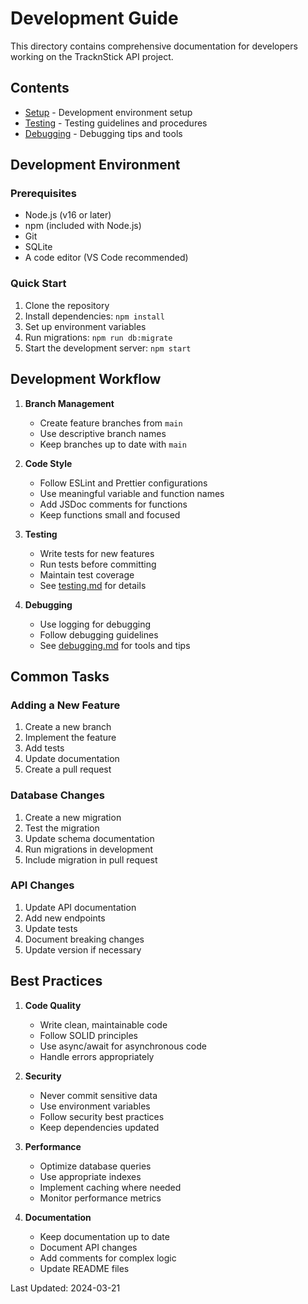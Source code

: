 # Development Guide

This directory contains comprehensive documentation for developers working on the TracknStick API project.

## Contents

- [Setup](setup.md) - Development environment setup
- [Testing](testing.md) - Testing guidelines and procedures
- [Debugging](debugging.md) - Debugging tips and tools

## Development Environment

### Prerequisites

- Node.js (v16 or later)
- npm (included with Node.js)
- Git
- SQLite
- A code editor (VS Code recommended)

### Quick Start

1. Clone the repository
2. Install dependencies: `npm install`
3. Set up environment variables
4. Run migrations: `npm run db:migrate`
5. Start the development server: `npm start`

## Development Workflow

1. **Branch Management**

   - Create feature branches from `main`
   - Use descriptive branch names
   - Keep branches up to date with `main`

2. **Code Style**

   - Follow ESLint and Prettier configurations
   - Use meaningful variable and function names
   - Add JSDoc comments for functions
   - Keep functions small and focused

3. **Testing**

   - Write tests for new features
   - Run tests before committing
   - Maintain test coverage
   - See [testing.md](testing.md) for details

4. **Debugging**
   - Use logging for debugging
   - Follow debugging guidelines
   - See [debugging.md](debugging.md) for tools and tips

## Common Tasks

### Adding a New Feature

1. Create a new branch
2. Implement the feature
3. Add tests
4. Update documentation
5. Create a pull request

### Database Changes

1. Create a new migration
2. Test the migration
3. Update schema documentation
4. Run migrations in development
5. Include migration in pull request

### API Changes

1. Update API documentation
2. Add new endpoints
3. Update tests
4. Document breaking changes
5. Update version if necessary

## Best Practices

1. **Code Quality**

   - Write clean, maintainable code
   - Follow SOLID principles
   - Use async/await for asynchronous code
   - Handle errors appropriately

2. **Security**

   - Never commit sensitive data
   - Use environment variables
   - Follow security best practices
   - Keep dependencies updated

3. **Performance**

   - Optimize database queries
   - Use appropriate indexes
   - Implement caching where needed
   - Monitor performance metrics

4. **Documentation**
   - Keep documentation up to date
   - Document API changes
   - Add comments for complex logic
   - Update README files

Last Updated: 2024-03-21
